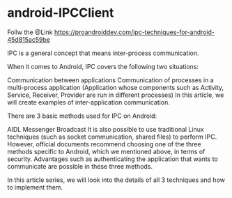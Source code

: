 # android-IPCClient
Follw the 
@Link 
https://proandroiddev.com/ipc-techniques-for-android-45d815ac59be

IPC is a general concept that means inter-process communication.

When it comes to Android, IPC covers the following two situations:

Communication between applications
Communication of processes in a multi-process application (Application whose components such as Activity, Service, Receiver, Provider are run in different processes)
In this article, we will create examples of inter-application communication.

There are 3 basic methods used for IPC on Android:

AIDL
Messenger
Broadcast
It is also possible to use traditional Linux techniques (such as socket communication, shared files) to perform IPC. However, official documents recommend choosing one of the three methods specific to Android, which we mentioned above, in terms of security. Advantages such as authenticating the application that wants to communicate are possible in these three methods.

In this article series, we will look into the details of all 3 techniques and how to implement them.
